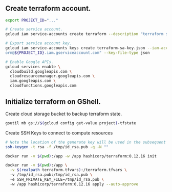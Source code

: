 #

## Create terraform account.

```bash
export PROJECT_ID="..."

# Create service account.
gcloud iam service-accounts create terraform --description "terraform service account"

# Export service account key.
gcloud iam service-accounts keys create terraform-sa-key.json --iam-account="terraf
orm@${PROJECT_ID}.iam.gserviceaccount.com" --key-file-type json

# Enable Google APIs.
gcloud services enable \ 
  cloudbuild.googleapis.com \ 
  cloudresourcemanager.googleapis.com \
  iam.googleapis.com \
  cloudfunctions.googleapis.com
```


## Initialize terraform on GShell.

Create cloud storage bucket to backup terraform state.
```bash
gsutil mb gs://$(gcloud config get-value project)-tfstate
```

Create SSH Keys to connect to compute resources
```bash
# Note the location of the generate key will be used in the subsequent docker commands
ssh-keygen -t rsa -f /tmp/id_rsa.pub -q -N ""
```

```bash
docker run -v $(pwd):/app -w /app hashicorp/terraform:0.12.16 init

docker run -v $(pwd):/app \
  -v $(realpath terraform.tfvars):/terraform.tfvars \ 
  -v /tmp/id_rsa.pub:/tmp/id_rsa.pub \ 
  -e SSH_PRIVATE_KEY_FILE=/tmp/id_rsa.pub \ 
  -w /app hashicorp/terraform:0.12.16 apply --auto-approve
```
